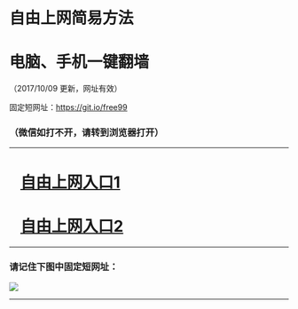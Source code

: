 ﻿# 自由上网简易方法

# 电脑、手机一键翻墙

（2017/10/09 更新，网址有效）

固定短网址：https://git.io/free99

### （微信如打不开，请转到浏览器打开）


***





# &nbsp;&nbsp; <a href="http://ft1560713190.fwq-tz-1001.info/fwqtz01.html?t=10090019287 " target="_blank">自由上网入口1</a>
# &nbsp;&nbsp; <a href="http://ft1875929375.fwq-tz-1002.info/fwqtz02.html?t=10090016591 " target="_blank">自由上网入口2</a>
***

### 请记住下图中固定短网址：

<img src="https://s3-us-west-2.amazonaws.com/fwq-1001/yjfq-20170905okok.png" /> 


***

